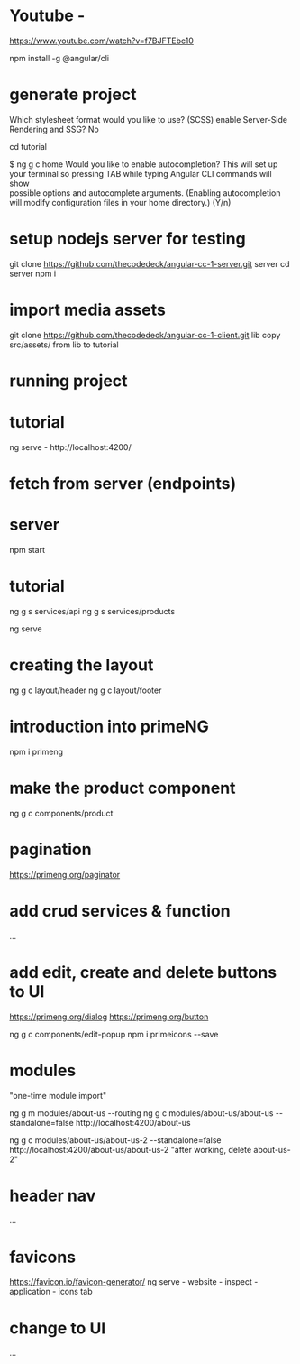 # Youtube - 
https://www.youtube.com/watch?v=f7BJFTEbc10

npm install -g @angular/cli

# generate project
Which stylesheet format would you like to use? (SCSS)
enable Server-Side Rendering and SSG? No

cd tutorial

$ ng g c home
Would you like to enable autocompletion? This will set up your terminal so pressing TAB while typing Angular CLI commands will show  
possible options and autocomplete arguments. (Enabling autocompletion will modify configuration files in your home directory.) (Y/n) 

# setup nodejs server for testing
git clone https://github.com/thecodedeck/angular-cc-1-server.git server
cd server
npm i

# import media assets
git clone https://github.com/thecodedeck/angular-cc-1-client.git lib
copy src/assets/ from lib to tutorial

# running project
# tutorial
ng serve - http://localhost:4200/

# fetch from server (endpoints)

# server
npm start

# tutorial
ng g s services/api
ng g s services/products

ng serve

# creating the layout

ng g c layout/header
ng g c layout/footer

# introduction into primeNG

npm i primeng

# make the product component
 
ng g c components/product

# pagination

https://primeng.org/paginator

# add crud services & function

...

# add edit, create and delete buttons to UI

https://primeng.org/dialog
https://primeng.org/button

ng g c components/edit-popup
npm i primeicons --save

# modules
"one-time module import"

ng g m modules/about-us --routing
ng g c modules/about-us/about-us --standalone=false
http://localhost:4200/about-us

ng g c modules/about-us/about-us-2 --standalone=false
http://localhost:4200/about-us/about-us-2
"after working, delete about-us-2"

# header nav

...

# favicons

https://favicon.io/favicon-generator/
ng serve - website - inspect - application - icons tab

# change to UI

...